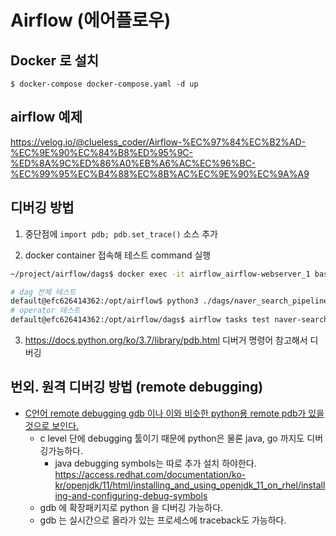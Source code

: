 # Airflow (에어플로우)

## Docker 로 설치
```
$ docker-compose docker-compose.yaml -d up
```

## airflow 예제
https://velog.io/@clueless_coder/Airflow-%EC%97%84%EC%B2%AD-%EC%9E%90%EC%84%B8%ED%95%9C-%ED%8A%9C%ED%86%A0%EB%A6%AC%EC%96%BC-%EC%99%95%EC%B4%88%EC%8B%AC%EC%9E%90%EC%9A%A9


## 디버깅 방법
1. 중단점에 `import pdb; pdb.set_trace()` 소스 추가
 
2. docker container 접속해 테스트 command 실행
```sh
~/project/airflow/dags$ docker exec -it airflow_airflow-webserver_1 bash

# dag 전체 테스트
default@efc626414362:/opt/airflow$ python3 ./dags/naver_search_pipeline.py
# operator 테스트
default@efc626414362:/opt/airflow/dags$ airflow tasks test naver-search-pipeline preprocess_result 2022-01-07
```
3. https://docs.python.org/ko/3.7/library/pdb.html 디버거 명령어 참고해서 디버깅



## 번외. 원격 디버깅 방법 (remote debugging)
- [C언어 remote debugging gdb 이나 이와 비슷한 python용 remote pdb가 있을것으로 보인다.](https://lunatk.github.io/2020/08/10/20200810-vscode-remote-gdb/)
	- c level 단에 debugging 툴이기 때문에 python은 물론 java, go 까지도 디버깅가능하다.
		- java debugging symbols는 따로 추가 설치 하야한다. https://access.redhat.com/documentation/ko-kr/openjdk/11/html/installing_and_using_openjdk_11_on_rhel/installing-and-configuring-debug-symbols
	- gdb 에 확장패키지로 python 을 디버깅 가능하다.
	- gdb 는 실시간으로 올라가 있는 프로세스에 traceback도 가능하다.
